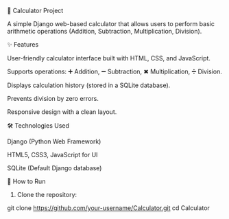 🧮 Calculator Project

A simple Django web-based calculator that allows users to perform basic arithmetic operations (Addition, Subtraction, Multiplication, Division).

✨ Features

User-friendly calculator interface built with HTML, CSS, and JavaScript.

Supports operations: ➕ Addition, ➖ Subtraction, ✖ Multiplication, ➗ Division.

Displays calculation history (stored in a SQLite database).

Prevents division by zero errors.

Responsive design with a clean layout.


🛠️ Technologies Used

Django (Python Web Framework)

HTML5, CSS3, JavaScript for UI

SQLite (Default Django database)


🚀 How to Run

1. Clone the repository:

git clone https://github.com/your-username/Calculator.git
cd Calculator
